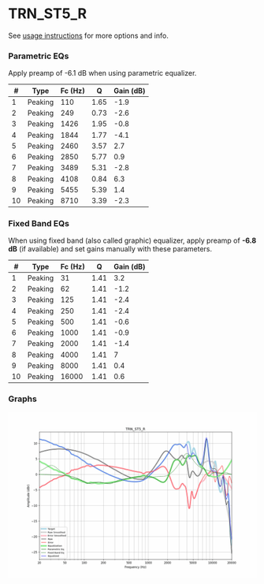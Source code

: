 # TRN_ST5_R
See [usage instructions](https://github.com/jaakkopasanen/AutoEq#usage) for more options and info.

### Parametric EQs
Apply preamp of -6.1 dB when using parametric equalizer.

|   # | Type    |   Fc (Hz) |    Q |   Gain (dB) |
|-----|---------|-----------|------|-------------|
|   1 | Peaking |       110 | 1.65 |        -1.9 |
|   2 | Peaking |       249 | 0.73 |        -2.6 |
|   3 | Peaking |      1426 | 1.95 |        -0.8 |
|   4 | Peaking |      1844 | 1.77 |        -4.1 |
|   5 | Peaking |      2460 | 3.57 |         2.7 |
|   6 | Peaking |      2850 | 5.77 |         0.9 |
|   7 | Peaking |      3489 | 5.31 |        -2.8 |
|   8 | Peaking |      4108 | 0.84 |         6.3 |
|   9 | Peaking |      5455 | 5.39 |         1.4 |
|  10 | Peaking |      8710 | 3.39 |        -2.3 |

### Fixed Band EQs
When using fixed band (also called graphic) equalizer, apply preamp of **-6.8 dB** (if available) and set gains manually with these parameters.

|   # | Type    |   Fc (Hz) |    Q |   Gain (dB) |
|-----|---------|-----------|------|-------------|
|   1 | Peaking |        31 | 1.41 |         3.2 |
|   2 | Peaking |        62 | 1.41 |        -1.2 |
|   3 | Peaking |       125 | 1.41 |        -2.4 |
|   4 | Peaking |       250 | 1.41 |        -2.4 |
|   5 | Peaking |       500 | 1.41 |        -0.6 |
|   6 | Peaking |      1000 | 1.41 |        -0.9 |
|   7 | Peaking |      2000 | 1.41 |        -1.4 |
|   8 | Peaking |      4000 | 1.41 |         7   |
|   9 | Peaking |      8000 | 1.41 |         0.4 |
|  10 | Peaking |     16000 | 1.41 |         0.6 |

### Graphs
![](./TRN_ST5_R.png)
